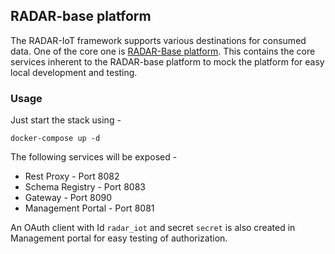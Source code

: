 ## RADAR-base platform

The RADAR-IoT framework supports various destinations for consumed data. One of the core one is [RADAR-Base platform](https://radar-base.org). 
This contains the core services inherent to the RADAR-base platform to mock the platform for easy local development and testing.

### Usage

Just start the stack using - 
```shell script
docker-compose up -d
```

The following services will be exposed -

* Rest Proxy - Port 8082
* Schema Registry - Port 8083
* Gateway - Port 8090
* Management Portal - Port 8081

An OAuth client with Id `radar_iot` and secret `secret` is also created in Management portal for easy testing of authorization.